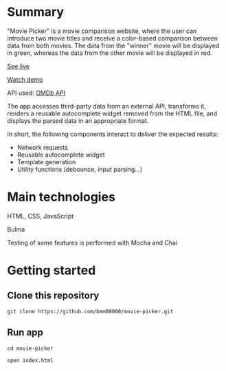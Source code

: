 # Summary

"Movie Picker" is a movie comparison website, where the user can introduce two movie titles and receive a color-based comparison between data from both movies. The data from the "winner" movie will be displayed in green, whereas the data from the other movie will be displayed in red.

[See live](https://gracious-jones-e3b47b.netlify.app)

[Watch demo](https://www.loom.com/share/870b2ce5e7e7457aafd337142f3a37b9)

API used: [OMDb API](http://www.omdbapi.com/)

The app accesses third-party data from an external API, transforms it, renders a reusable autocomplete widget removed from the HTML file, and displays the parsed data in an appropriate format.

In short, the following components interact to deliver the expected results:

- Network requests
- Reusable autocomplete widget
- Template generation
- Utility functions (debounce, input parsing...)

# Main technologies

HTML, CSS, JavaScript

Bulma

Testing of some features is performed with Mocha and Chai

# Getting started

## Clone this repository

`git clone https://github.com/bmm00000/movie-picker.git`

## Run app

`cd movie-picker`

`open index.html`
